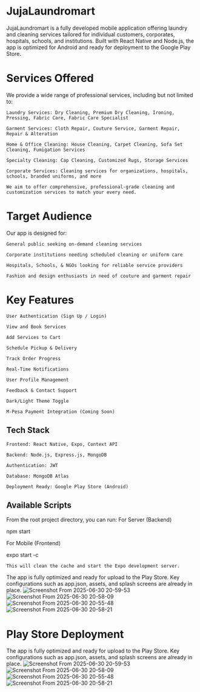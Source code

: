 # JujaLaundromart

JujaLaundromart is a fully developed mobile application offering laundry and cleaning services tailored for individual customers, corporates, hospitals, schools, and institutions. Built with React Native and Node.js, the app is optimized for Android and ready for deployment to the Google Play Store.

# Services Offered

We provide a wide range of professional services, including but not limited to:

    Laundry Services: Dry Cleaning, Premium Dry Cleaning, Ironing, Pressing, Fabric Care, Fabric Care Specialist

    Garment Services: Cloth Repair, Couture Service, Garment Repair, Repair & Alteration

    Home & Office Cleaning: House Cleaning, Carpet Cleaning, Sofa Set Cleaning, Fumigation Services

    Specialty Cleaning: Cap Cleaning, Customized Rugs, Storage Services

    Corporate Services: Cleaning services for organizations, hospitals, schools, branded uniforms, and more

    We aim to offer comprehensive, professional-grade cleaning and customization services to match your every need.

# Target Audience

Our app is designed for:

    General public seeking on-demand cleaning services

    Corporate institutions needing scheduled cleaning or uniform care

    Hospitals, Schools, & NGOs looking for reliable service providers

    Fashion and design enthusiasts in need of couture and garment repair

# Key Features

    User Authentication (Sign Up / Login)

    View and Book Services

    Add Services to Cart

    Schedule Pickup & Delivery

    Track Order Progress

    Real-Time Notifications

    User Profile Management

    Feedback & Contact Support

    Dark/Light Theme Toggle

    M-Pesa Payment Integration (Coming Soon)

## Tech Stack

    Frontend: React Native, Expo, Context API

    Backend: Node.js, Express.js, MongoDB

    Authentication: JWT

    Database: MongoDB Atlas

    Deployment Ready: Google Play Store (Android)

## Available Scripts

From the root project directory, you can run:
For Server (Backend)

npm start

For Mobile (Frontend)

expo start -c

    This will clean the cache and start the Expo development server.
The app is fully optimized and ready for upload to the Play Store. Key configurations such as app.json, assets, and splash screens are already in place.
![Screenshot From 2025-06-30 20-59-53](https://github.com/user-attachments/assets/6c37f097-fa90-4148-8259-eae29235ea1a)
![Screenshot From 2025-06-30 20-58-09](https://github.com/user-attachments/assets/95ef3ba8-f4c5-46a5-adfd-774ef4ae65f3)
![Screenshot From 2025-06-30 20-55-48](https://github.com/user-attachments/assets/31f1999c-d095-4037-867c-d5c83ed716fb)
![Screenshot From 2025-06-30 20-58-21](https://github.com/user-attachments/assets/95357a83-278b-40b6-bcfe-483a92c07081)


# Play Store Deployment

The app is fully optimized and ready for upload to the Play Store. Key configurations such as app.json, assets, and splash screens are already in place.
![Screenshot From 2025-06-30 20-59-53](https://github.com/user-attachments/assets/6c37f097-fa90-4148-8259-eae29235ea1a)
![Screenshot From 2025-06-30 20-58-09](https://github.com/user-attachments/assets/95ef3ba8-f4c5-46a5-adfd-774ef4ae65f3)
![Screenshot From 2025-06-30 20-55-48](https://github.com/user-attachments/assets/31f1999c-d095-4037-867c-d5c83ed716fb)
![Screenshot From 2025-06-30 20-58-21](https://github.com/user-attachments/assets/95357a83-278b-40b6-bcfe-483a92c07081)



